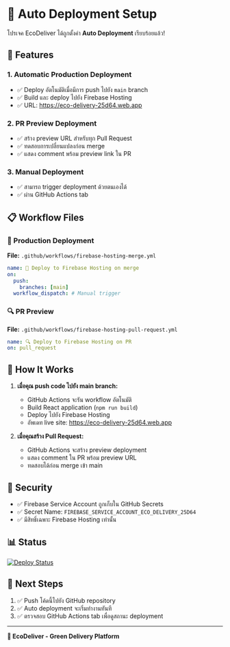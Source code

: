 # 🚀 Auto Deployment Setup

โปรเจค EcoDeliver ได้ถูกตั้งค่า **Auto Deployment** เรียบร้อยแล้ว!

## 🌟 Features

### 1. **Automatic Production Deployment**
- ✅ Deploy อัตโนมัติเมื่อมีการ push ไปยัง `main` branch
- ✅ Build และ deploy ไปยัง Firebase Hosting
- ✅ URL: https://eco-delivery-25d64.web.app

### 2. **PR Preview Deployment**
- ✅ สร้าง preview URL สำหรับทุก Pull Request
- ✅ ทดสอบการเปลี่ยนแปลงก่อน merge
- ✅ แสดง comment พร้อม preview link ใน PR

### 3. **Manual Deployment**
- ✅ สามารถ trigger deployment ด้วยตนเองได้
- ✅ ผ่าน GitHub Actions tab

## 📋 Workflow Files

### 🚀 Production Deployment
**File:** `.github/workflows/firebase-hosting-merge.yml`

```yaml
name: 🚀 Deploy to Firebase Hosting on merge
on:
  push:
    branches: [main]
  workflow_dispatch: # Manual trigger
```

### 🔍 PR Preview
**File:** `.github/workflows/firebase-hosting-pull-request.yml`

```yaml
name: 🔍 Deploy to Firebase Hosting on PR
on: pull_request
```

## 🔧 How It Works

1. **เมื่อคุณ push code ไปยัง main branch:**
   - GitHub Actions จะรัน workflow อัตโนมัติ
   - Build React application (`npm run build`)
   - Deploy ไปยัง Firebase Hosting
   - อัพเดท live site: https://eco-delivery-25d64.web.app

2. **เมื่อคุณสร้าง Pull Request:**
   - GitHub Actions จะสร้าง preview deployment
   - แสดง comment ใน PR พร้อม preview URL
   - ทดสอบได้ก่อน merge เข้า main

## 🔐 Security

- ✅ Firebase Service Account ถูกเก็บใน GitHub Secrets
- ✅ Secret Name: `FIREBASE_SERVICE_ACCOUNT_ECO_DELIVERY_25D64`
- ✅ มีสิทธิ์เฉพาะ Firebase Hosting เท่านั้น

## 📊 Status

[![Deploy Status](https://github.com/fkfurkon/EcoDeliver/actions/workflows/firebase-hosting-merge.yml/badge.svg)](https://github.com/fkfurkon/EcoDeliver/actions/workflows/firebase-hosting-merge.yml)

## 🎯 Next Steps

1. ✅ Push โค้ดนี้ไปยัง GitHub repository
2. ✅ Auto deployment จะเริ่มทำงานทันที
3. ✅ ตรวจสอบ GitHub Actions tab เพื่อดูสถานะ deployment

---

**🌱 EcoDeliver - Green Delivery Platform**
